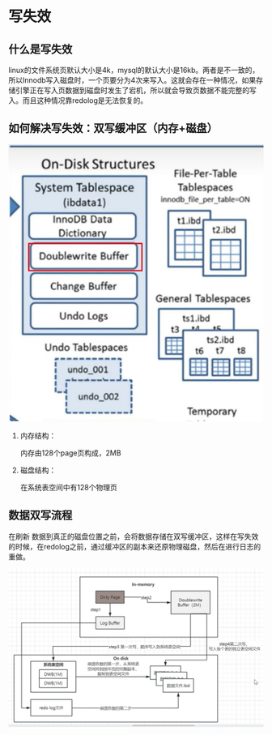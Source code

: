 # 写失效

## 什么是写失效

linux的文件系统页默认大小是4k，mysql的默认大小是16kb。两者是不一致的，所以Innodb写入磁盘时，一个页要分为4次来写入。这就会存在一种情况，如果存储引擎正在写入页数据到磁盘时发生了宕机，所以就会导致页数据不能完整的写入。而且这种情况靠redolog是无法恢复的。

## 如何解决写失效：双写缓冲区（内存+磁盘）

![image-20240425102104797](./page/image-20240425102104797.png)

1. 内存结构：

   内存由128个page页构成，2MB

2. 磁盘结构：

   在系统表空间中有128个物理页

## 数据双写流程

在刷新 数据到真正的磁盘位置之前，会将数据存储在双写缓冲区，这样在写失效的时候，在redolog之前，通过缓冲区的副本来还原物理磁盘，然后在进行日志的重做。

![image-20240425103831076](./page/image-20240425103831076.png)
